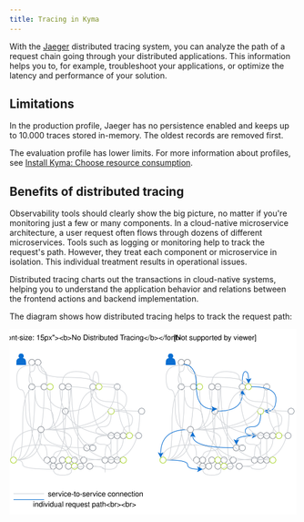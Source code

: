 ```yaml
---
title: Tracing in Kyma
---
```


With the [Jaeger](https://github.com/jaegertracing) distributed tracing system, you can analyze the path of a request chain going through your distributed applications. This information helps you to, for example, troubleshoot your applications, or optimize the latency and performance of your solution.

## Limitations

In the production profile, Jaeger has no persistence enabled and keeps up to 10.000 traces stored in-memory. The oldest records are removed first.

The evaluation profile has lower limits. For more information about profiles, see [Install Kyma: Choose resource consumption](../../../04-operation-guides/operations/02-install-kyma.md#choose-resource-consumption).


## Benefits of distributed tracing

Observability tools should clearly show the big picture, no matter if you're monitoring just a few or many components. In a cloud-native microservice architecture, a user request often flows through dozens of different microservices. Tools such as logging or monitoring help to track the request's path. However, they treat each component or microservice in isolation. This individual treatment results in operational issues.

Distributed tracing charts out the transactions in cloud-native systems, helping you to understand the application behavior and relations between the frontend actions and backend implementation.

The diagram shows how distributed tracing helps to track the request path:

![Distributed tracing](./assets/distributed-tracing.svg)
